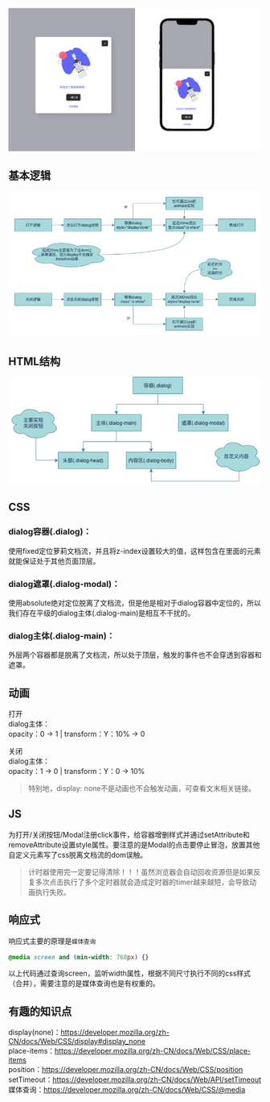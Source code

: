 ![logic](./doc/dialog-preview.jpg)

## 基本逻辑
![logic](./doc/dialog-logic.png)

## HTML结构
![logic](./doc/dialog-html.png)

## CSS
### dialog容器(.dialog)：  
使用fixed定位萝莉文档流，并且将z-index设置较大的值，这样包含在里面的元素就能保证处于其他页面顶层。  

### dialog遮罩(.dialog-modal)：  
使用absolute绝对定位脱离了文档流，但是他是相对于dialog容器中定位的，所以我们存在平级的dialog主体(.dialog-main)是相互不干扰的。  

### dialog主体(.dialog-main)：  
外层两个容器都是脱离了文档流，所以处于顶层，触发的事件也不会穿透到容器和遮罩。

## 动画
打开  
dialog主体：  
opacity：0 -> 1 | transform：Y：10% -> 0

关闭  
dialog主体：  
opacity：1 -> 0 | transform：Y：0 -> 10%
> 特别地，display: none不是动画也不会触发动画，可查看文末相关链接。

## JS
为打开/关闭按钮/Modal注册click事件，给容器增删样式并通过setAttribute和removeAttribute设置style属性。要注意的是Modal的点击要停止冒泡，放置其他自定义元素写了css脱离文档流的dom误触。
> 计时器使用完一定要记得清除！！！虽然浏览器会自动回收资源但是如果反复多次点击执行了多个定时器就会造成定时器的timer越来越短，会导致动画执行失败。

## 响应式
响应式主要的原理是`媒体查询`
```css
@media screen and (min-width: 768px) {}
```
以上代码通过查询screen，监听width属性，根据不同尺寸执行不同的css样式（合并），需要注意的是媒体查询也是有权重的。

## 有趣的知识点
display(none)：https://developer.mozilla.org/zh-CN/docs/Web/CSS/display#display_none  
place-items：https://developer.mozilla.org/zh-CN/docs/Web/CSS/place-items  
position：https://developer.mozilla.org/zh-CN/docs/Web/CSS/position  
setTimeout：https://developer.mozilla.org/zh-CN/docs/Web/API/setTimeout  
媒体查询：https://developer.mozilla.org/zh-CN/docs/Web/CSS/@media